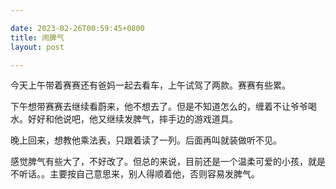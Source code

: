 ```yaml
---

date: 2023-02-26T00:59:45+0800
title: 闹脾气
layout: post

---
```


今天上午带着赛赛还有爸妈一起去看车，上午试驾了两款。赛赛有些累。

下午想带赛赛去继续看蔚来，他不想去了。但是不知道怎么的，缠着不让爷爷喝水。好好和他说吧，他又继续发脾气，摔手边的游戏道具。

晚上回来，想教他乘法表，只跟着读了一列。后面再叫就装做听不见。

感觉脾气有些大了，不好改了。但总的来说，目前还是一个温柔可爱的小孩，就是不听话。。主要按自己意思来，别人得顺着他，否则容易发脾气。
